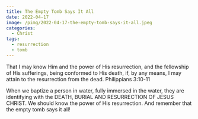 ```yaml
---
title: The Empty Tomb Says It All
date: 2022-04-17
image: /pimg/2022-04-17-the-empty-tomb-says-it-all.jpeg
categories:
  - Christ
tags:
  - resurrection
  - tomb
---
```


<p data-block-key="cxebt">That I may know Him and the power of His resurrection, and the fellowship of His sufferings, being conformed to His death, if, by any means, I may attain to the resurrection from the dead. Philippians 3:10-11</p><p data-block-key="1ul58"></p><p data-block-key="f64fe">When we baptize a person in water, fully immersed in the water, they are identifying with the DEATH, BURIAL AND RESURRECTION OF JESUS CHRIST. We should know the power of His resurrection. And remember that the empty tomb says it all!</p>

